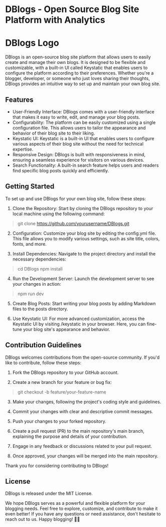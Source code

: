 # DBlogs - Open Source Blog Site Platform with Analytics

# DBlogs Logo

DBlogs is an open-source blog site platform that allows users to easily create and manage their own blogs. It is designed to be flexible and customizable, with a built-in UI called Keystatic that enables users to configure the platform according to their preferences. Whether you're a blogger, developer, or someone who just loves sharing their thoughts, DBlogs provides an intuitive way to set up and maintain your own blog site.

## Features

* User-Friendly Interface: DBlogs comes with a user-friendly interface that makes it easy to write, edit, and manage your blog posts.
* Configurability: The platform can be easily customized using a single configuration file. This allows users to tailor the appearance and behavior of their blog site to their liking.
* Keystatic UI: Keystatic is a built-in UI that enables users to configure various aspects of their blog site without the need for technical expertise.
* Responsive Design: DBlogs is built with responsiveness in mind, ensuring a seamless experience for visitors on various devices.
* Search Functionality: A built-in search feature helps users and readers find specific blog posts quickly and efficiently.

## Getting Started

To set up and use DBlogs for your own blog site, follow these steps:   

1. Clone the Repository: Start by cloning the DBlogs repository to your local machine using the following command:

> git clone https://github.com/yourusername/DBlogs.git

2. Configuration: Customize your blog site by editing the config.yml file. This file allows you to modify various settings, such as site title, colors, fonts, and more.

3. Install Dependencies: Navigate to the project directory and install the necessary dependencies:

> cd DBlogs
> npm install

4. Run the Development Server: Launch the development server to see your changes in action:
> npm run dev

5. Create Blog Posts: Start writing your blog posts by adding Markdown files to the posts directory.

6. Use Keystatic UI: For more advanced customization, access the Keystatic UI by visiting /keystatic in your browser. Here, you can fine-tune your blog site's appearance and behavior.

## Contribution Guidelines

DBlogs welcomes contributions from the open-source community. If you'd like to contribute, follow these steps:

1. Fork the DBlogs repository to your GitHub account.

2. Create a new branch for your feature or bug fix:
> git checkout -b feature/your-feature-name

3. Make your changes, following the project's coding style and guidelines.

4. Commit your changes with clear and descriptive commit messages.

5. Push your changes to your forked repository.

6. Create a pull request (PR) to the main repository's main branch, explaining the purpose and details of your contribution.

7. Engage in any feedback or discussions related to your pull request.

8. Once approved, your changes will be merged into the main repository.

Thank you for considering contributing to DBlogs!

## License

DBlogs is released under the MIT License.

We hope DBlogs serves as a powerful and flexible platform for your blogging needs. Feel free to explore, customize, and contribute to make it even better! If you have any questions or need assistance, don't hesitate to reach out to us. Happy blogging! 📝✨